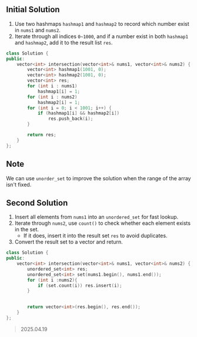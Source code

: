 ## Initial Solution
1. Use two hashmaps `hashmap1` and `hashmap2` to record which number exist in `nums1` and `nums2`.
2. Iterate through all indices `0~1000`, and if a number exist in both `hashmap1` and `hashmap2`, add it to the result list `res`.

```cpp
class Solution {
public:
    vector<int> intersection(vector<int>& nums1, vector<int>& nums2) {
        vector<int> hashmap1(1001, 0);
        vector<int> hashmap2(1001, 0);
        vector<int> res;
        for (int i : nums1)
            hashmap1[i] = 1;
        for (int i : nums2)
            hashmap2[i] = 1;
        for (int i = 0; i < 1001; i++) {
            if (hashmap1[i] && hashmap2[i])
                res.push_back(i);
        }

        return res;
    }
};
```

## Note
We can use `unorder_set` to improve the solution when the range of the array isn't fixed.

## Second Solution
1. Insert all elements from `nums1` into an `unordered_set` for fast lookup.
2. Iterate through `nums2`, use `count()` to check whether each element exists in the set.
   - If it does, insert it into the result set `res` to avoid duplicates.
3. Convert the result set to a vector and return.

```cpp
class Solution {
public:
    vector<int> intersection(vector<int>& nums1, vector<int>& nums2) {
        unordered_set<int> res;
        unordered_set<int> set(nums1.begin(), nums1.end());
        for (int i :nums2){
            if (set.count(i)) res.insert(i);
        }

        
        return vector<int>(res.begin(), res.end());
    }
};
```

> 2025.04.19
